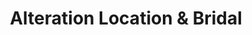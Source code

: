---
title: "Alteration Location & Bridal"
url: /orange-park/alteration-location-und-bridal/
shop: Schneiderei
---